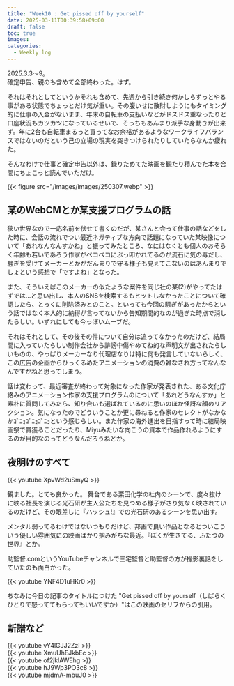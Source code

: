 ```yaml
---
title: "Week10 : Get pissed off by yourself"
date: 2025-03-11T00:39:58+09:00
draft: false
toc: true
images:
categories:
  - Weekly log 
---
```


2025.3.3～9。  
確定申告、親のも含めて全部終わった。はず。  

それはそれとしてというかそれも含めて、先週から引き続き何かしらずっとやる事がある状態でちょっとだけ気が重い。その腹いせに散財しようにもタイミング的に仕事の入金がないまま、年末の自転車の支払いなどがドスドス重なったりと口座状況もカツカツになっているせいで、そっちもあんまり派手な身動きが出来ず。年に2台も自転車まるっと買ってなお余裕があるようなワークライフバランスではないのだという己の立場の現実を突きつけられたりしていたらなんか疲れた。  

そんなわけで仕事と確定申告以外は、録りためてた映画を観たり積んでた本を合間にちょこっと読んでいただけ。

{{< figure src="/images/images/250307.webp" >}}

<!--more-->

## 某のWebCMとか某支援プログラムの話

狭い世界なので一応名前を伏せて書くのだが、某さんと会って仕事の話などをした時に、会話の流れでつい最近ネガティブな方向で話題になっていた某映像について「あれなんなんすかね」と振ってみたところ、なにはなくとも個人のおそらく年齢も若いであろう作家がベコベコにぶっ叩かれてるのが流石に気の毒だし、騒ぎを受けてメーカーとかがだんまりで守る様子も見えてこないのはあんまりでしょという感想で「ですよね」となった。  

また、そういえばこのメーカーの似たような案件を同じ社の某(2)がやってたはずでは…と思い出し、本人のSNSを検索するもヒットしなかったことについて確認したら、とっくに削除済みとのこと。といっても今回の騒ぎがあったからという話ではなく本人的に納得が言ってないから告知期間的なのが過ぎた時点で消したらしい。いずれにしても今っぽいムーブだ。

それはそれとして、その後その件について自分は追ってなかったのだけど、結局間に入っていたらしい制作会社から誹謗中傷やめてね的な声明文が出されたらしいものの、やっぱりメーカーなり代理店なりは特に何も発言していないらしく、この広告の企画からひっくるめたアニメーションの消費の雑なされ方ってなんなんですかねと思ってしまう。

話は変わって、最近審査が終わって対象になった作家が発表された、ある文化庁絡みのアニメーション作家の支援プログラムのについて「あれどうなんすか」と素朴に質問してみたら、知り合いも選ばれているのに思いのほか怪訝な顔のリアクション。気になったのでどういうことか更に尋ねると作家のセレクトがなかなかｺﾞﾆｮｺﾞﾆｮｺﾞﾆｮという感じらしい。また作家の海外進出を目指すって時に結局映画祭で賞獲ることだったり、Miyuみたいな向こうの資本で作品作れるようにするのが目的なのってどうなんだろうねとか。

## 夜明けのすべて

{{< youtube XpvWd2uSmyQ >}}

観ました。とても良かった。
舞台である栗田化学の社内のシーンで、度々抜けに映る社長を演じる光石研が主人公たちを見つめる様子がさり気なく映されているのだけど、その眼差しに『ハッシュ!』での光石研のあるシーンを思い出す。

メンタル弱ってるわけではないつもりだけど、邦画で良い作品となるとついこういう優しい雰囲気にの映画ばかり掴みがちな最近。『ぼくが生きてる、ふたつの世界』とか。

助監督.comというYouTubeチャンネルで三宅監督と助監督の方が撮影裏話をしていたのも面白かった。

{{< youtube YNF4D1uHKr0 >}}

ちなみに今日の記事のタイトルにつけた "Get pissed off by yourself（しばらくひとりで怒っててもらってもいいですか）"はこの映画のセリフからの引用。

## 新譜など

{{< youtube vY4lGJJ2ZzI >}}  
{{< youtube XmuUhEJkbEc >}}  
{{< youtube of2jklAWEhg >}}  
{{< youtube hJ9Wp3PO3c8 >}}  
{{< youtube mjdmA-mbuJ0 >}}
